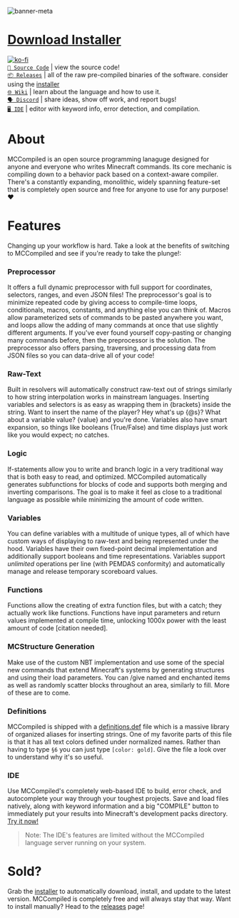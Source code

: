 ![banner-meta](https://user-images.githubusercontent.com/43343249/228995662-70182739-5a3d-4b16-b6d2-086570bdd51a.png)

# [Download Installer](https://github.com/7UKECREAT0R/MCCompiled/raw/main/mc-compiled-installer.zip)
[![ko-fi](https://ko-fi.com/img/githubbutton_sm.svg)](https://ko-fi.com/W7W6JMNO1)<br />
[`📜 Source Code`](https://github.com/7UKECREAT0R/MCCompiledSource) | view the source code!<br />
[`📦 Releases`](https://github.com/7UKECREAT0R/MCCompiled/releases) | all of the raw pre-compiled binaries of the software. consider using the [installer](https://github.com/7UKECREAT0R/MCCompiled/raw/main/mc-compiled-installer.zip)<br />
[`🌐 Wiki`](https://github.com/7UKECREAT0R/MCCompiled/wiki) | learn about the language and how to use it.<br />
[`🗣️ Discord`](https://discord.gg/Jd4UCueKA8) | share ideas, show off work, and report bugs!<br />
[`🖥️ IDE`](https://7ukecreat0r.github.io/mccompiled/editor.html) | editor with keyword info, error detection, and compilation.<br />

# About
MCCompiled is an open source programming lanaguge designed for anyone and everyone who writes Minecraft commands. Its core mechanic is compiling down to a behavior pack based on a context-aware compiler. There's a constantly expanding, monolithic, widely spanning feature-set that is completely open source and free for anyone to use for any purpose! ❤

# Features
Changing up your workflow is hard. Take a look at the benefits of switching to MCCompiled and see if you're ready to take the plunge!:

### Preprocessor
It offers a full dynamic preprocessor with full support for coordinates, selectors, ranges, and even JSON files! The preprocessor's goal is to minimize repeated code by giving access to compile-time loops, conditionals, macros, constants, and anything else you can think of. Macros allow parameterized sets of commands to be pasted anywhere you want, and loops allow the adding of many commands at once that use slightly different arguments. If you've ever found yourself copy-pasting or changing many commands before, then the preprocessor is the solution. The preprocessor also offers parsing, traversing, and processing data from JSON files so you can data-drive all of your code!

### Raw-Text
Built in resolvers will automatically construct raw-text out of strings similarly to how string interpolation works in mainstream languages. Inserting variables and selectors is as easy as wrapping them in {brackets} inside the string. Want to insert the name of the player? Hey what's up {@s}? What about a variable value? {value} and you're done. Variables also have smart expansion, so things like booleans (True/False) and time displays just work like you would expect; no catches.

### Logic
If-statements allow you to write and branch logic in a very traditional way that is both easy to read, and optimized. MCCompiled automatically generates subfunctions for blocks of code and supports both merging and inverting comparisons. The goal is to make it feel as close to a traditional language as possible while minimizing the amount of code written.

### Variables
You can define variables with a multitude of unique types, all of which have custom ways of displaying to raw-text and being represented under the hood. Variables have their own fixed-point decimal implementation and additionally support booleans and time representations. Variables support *unlimited* operations per line (with PEMDAS conformity) and automatically manage and release temporary scoreboard values.

### Functions
Functions allow the creating of extra function files, but with a catch; they actually work like functions. Functions have input parameters and return values implemented at compile time, unlocking 1000x power with the least amount of code \[citation needed\].

### MCStructure Generation
Make use of the custom NBT implementation and use some of the special new commands that extend Minecraft's systems by generating structures and using their load parameters. You can /give named and enchanted items as well as randomly scatter blocks throughout an area, similarly to fill. More of these are to come.

### Definitions
MCCompiled is shipped with a [definitions.def](https://github.com/7UKECREAT0R/MCCompiledSource/blob/master/mc-compiled/definitions.def) file which is a massive library of organized aliases for inserting strings. One of my favorite parts of this file is that it has all text colors defined under normalized names. Rather than having to type `§6` you can just type `[color: gold]`. Give the file a look over to understand why it's so useful.

### IDE
Use MCCompiled's completely web-based IDE to build, error check, and autocomplete your way through your toughest projects. Save and load files natively, along with keyword information and a big "COMPILE" button to immediately put your results into Minecraft's development packs directory. [Try it now!](https://7ukecreat0r.github.io/mccompiled/editor.html)

> Note: The IDE's features are limited without the MCCompiled language server running on your system.

# Sold?
Grab the [installer](https://github.com/7UKECREAT0R/MCCompiled/raw/main/mc-compiled-installer.zip) to automatically download, install, and update to the latest version. MCCompiled is completely free and will always stay that way. Want to install manually? Head to the [releases](https://github.com/7UKECREAT0R/MCCompiled/releases) page!
